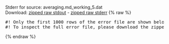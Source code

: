 Stderr for source:  averaging.md_working_5.dat   
Download: [zipped raw stdout](averaging.md_working_5.dat.plumed.stdout.txt.zip) - [zipped raw stderr](averaging.md_working_5.dat.plumed.stderr.txt.zip) 
{% raw %}
<pre>
#! Only the first 1000 rows of the error file are shown below
#! To inspect the full error file, please download the zipped raw stderr file above
</pre>
{% endraw %}
